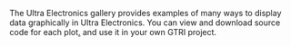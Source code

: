 The Ultra Electronics gallery provides examples of many ways to display data graphically in Ultra Electronics. You can view and download source code for each plot[.](#mmini443dute) and use it in your own GTRI project.
